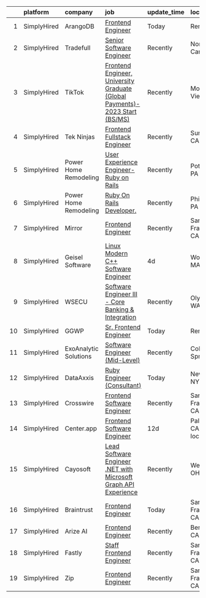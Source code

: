 

|    | platform    | company               | job                                                                                                                                                                                        | update_time   | location                  |
|---:|:------------|:----------------------|:-------------------------------------------------------------------------------------------------------------------------------------------------------------------------------------------|:--------------|:--------------------------|
|  1 | SimplyHired | ArangoDB              | [Frontend Engineer](https://www.simplyhired.com/job/xd54aw2mz3D9ogyPSe_8J1wK5zMpH-ktUHuOoLCvzuQGfsJMrLqPQg?q=frontend+engineer)                                                            | Today         | Remote                    |
|  2 | SimplyHired | Tradefull             | [Senior Software Engineer](https://www.simplyhired.com/job/15hxjoz77E0q1QpeBf4YshzZrzwKPuONv7ZlpsGNs4yUCZzCf8VBgg?q=frontend+engineer)                                                     | Recently      | North Canton, OH          |
|  3 | SimplyHired | TikTok                | [Frontend Engineer, University Graduate (Global Payments)- 2023 Start (BS/MS)](https://www.simplyhired.com/job/7NuwZL5nYN8y_ZEvj_Jw99-KfQrrq1PBCSS4HeRA5-908afcdb77Ig?q=frontend+engineer) | Recently      | Mountain View, CA         |
|  4 | SimplyHired | Tek Ninjas            | [Frontend Fullstack Engineer](https://www.simplyhired.com/job/K3hfMYeDOok59KAq0cQq79vzH0neO5Bo9fUWigoIv8lSyQOd5_-uDA?q=frontend+engineer)                                                  | Recently      | Sunnyvale, CA             |
|  5 | SimplyHired | Power Home Remodeling | [User Experience Engineer- Ruby on Rails](https://www.simplyhired.com/job/cL4lCgwhCCPhTxix4tZH7TIBfX1OSz1GMS577HkC9OErCg6tNZpgBQ?q=frontend+engineer)                                      | Recently      | Pottstown, PA             |
|  6 | SimplyHired | Power Home Remodeling | [Ruby On Rails Developer.](https://www.simplyhired.com/job/DLuRUE5AAfMncdu8zn8TLTZas5F58G8m8Eb-UOiRKWeA9uifz4CGkQ?q=frontend+engineer)                                                     | Recently      | Philadelphia, PA          |
|  7 | SimplyHired | Mirror                | [Frontend Engineer](https://www.simplyhired.com/job/1usBlvhGylE7XcQfKrDFHQ3BMShtHdNzcIEZv9IJghOGNQmJ_JZEnw?q=frontend+engineer)                                                            | Recently      | San Francisco, CA         |
|  8 | SimplyHired | Geisel Software       | [Linux Modern C++ Software Engineer](https://www.simplyhired.com/job/l9cmsFPGCJQB5nfieQ6vqOKxiYGYGFhb4nl84O4EWH-uPQAoa811Cw?q=frontend+engineer)                                           | 4d            | Worcester, MA             |
|  9 | SimplyHired | WSECU                 | [Software Engineer III - Core Banking & Integration](https://www.simplyhired.com/job/89IPxKVoR-NucbSBswAmfjmyMdv9imkRNVRMD971LiBsOKW9PF_Swg?q=frontend+engineer)                           | Recently      | Olympia, WA               |
| 10 | SimplyHired | GGWP                  | [Sr. Frontend Engineer](https://www.simplyhired.com/job/ON_xufJgNDw0n3__9mS3UGnb7qhIYriTnRSMN1OMnguNnZWHBJrgfA?q=frontend+engineer)                                                        | Today         | Remote                    |
| 11 | SimplyHired | ExoAnalytic Solutions | [Software Engineer (Mid-Level)](https://www.simplyhired.com/job/mSyZb5c0b3FjWoEhGzUH2rsmuEqE5YghjQhq5DTuNP-t-YjHBtkE6w?q=frontend+engineer)                                                | Recently      | Colorado Springs, CO      |
| 12 | SimplyHired | DataAxxis             | [Ruby Engineer (Consultant)](https://www.simplyhired.com/job/YwcSCM-ysB6dVZUbxZ7mL-ZM5HMJz9YM5_Ix4Q196lOgRNWXucItFA?q=frontend+engineer)                                                   | Today         | New York, NY              |
| 13 | SimplyHired | Crosswire             | [Frontend Software Engineer](https://www.simplyhired.com/job/VjRh41yNNu484SSsOGhPT6rQAeBam-d4u_BG8Co0vE61lVdH9QgBQg?q=frontend+engineer)                                                   | Recently      | San Francisco, CA         |
| 14 | SimplyHired | Center.app            | [Frontend Software Engineer](https://www.simplyhired.com/job/RNan7HzkjSNULdAivd3se0s213os13SrG-nbO5NDZYvdzaGFkthL5w?q=frontend+engineer)                                                   | 12d           | Palo Alto, CA +1 location |
| 15 | SimplyHired | Cayosoft              | [Lead Software Engineer .NET with Microsoft Graph API Experience](https://www.simplyhired.com/job/L_90X8Bmrusz5JA7amVhuhhi90KS5bQuhnLUbl0VrfP3zQIReqZjfg?q=frontend+engineer)              | Recently      | Westerville, OH           |
| 16 | SimplyHired | Braintrust            | [Frontend Engineer](https://www.simplyhired.com/job/C7mKbJgyMhEAcjH5xZPn1nUGCHtdY-xveZ66iVUd142NSCBmpJY-Rg?q=frontend+engineer)                                                            | Today         | San Francisco, CA         |
| 17 | SimplyHired | Arize AI              | [Frontend Engineer](https://www.simplyhired.com/job/xQaaVC5vOtRS4JzrdHWflzM8ynmcpN-5LqOA84ur9JKgs3BKShIeyw?q=frontend+engineer)                                                            | Recently      | Berkeley, CA              |
| 18 | SimplyHired | Fastly                | [Staff Frontend Engineer](https://www.simplyhired.com/job/zn1udW-fG2ZwfstbDKs6ocHwPa-EU9WD4CSZPT8iv7K5hqI5_ELw8A?q=frontend+engineer)                                                      | Recently      | San Francisco, CA         |
| 19 | SimplyHired | Zip                   | [Frontend Engineer](https://www.simplyhired.com/job/Z9pVEN4wXHmuJVFsVhAUklbMy7MYqwPQPfDEGx75LORrpSSGCLv0vg?q=frontend+engineer)                                                            | Recently      | San Francisco, CA         |